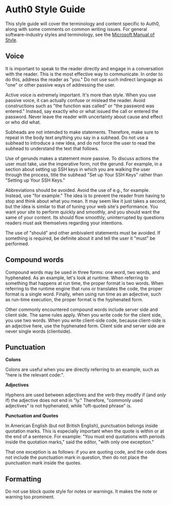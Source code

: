 # Auth0 Style Guide #

This style guide will cover the terminology and content specific to Auth0, along with some comments on common writing issues.
For general software-industry styles and terminology, see the [Microsoft Manual of Style](https://eucalyptus.atlassian.net/wiki/download/attachments/76611622/microsoft_manual_of_style_fourth_edition.pdf?version=2&modificationDate=1424379604164&api=v2).

## Voice

It is important to speak to the reader directly and engage in a conversation with the reader. This is the most effective way to communicate. In order to do this, address the reader as "you." Do not use such indirect language as "one" or other passive ways of addressing the user.

Active voice is extremely important. It's more than style. When you use passive voice, it can actually confuse or mislead the reader. Avoid constructions such as "the function was called" or "the password was entered." Instead, say exactly who or what issued the call or entered the password. Never leave the reader with uncertainty about cause and effect or who did what.

Subheads are not intended to make statements. Therefore, make sure to repeat in the body text anything you say in a subhead. Do not use a subhead to introduce a new idea, and do not force the user to read the subhead to understand the text that follows.

Use of gerunds makes a statement more passive. To discuss actions the user must take, use the imperative form, not the gerund. For example, in a section about setting up SSH keys in which you are walking the user through the process, title the subhead "Set up Your SSH Keys" rather than "Setting up Your SSH Keys."

Abbreviations should be avoided. Avoid the use of e.g., for example. Instead, use "for example." The idea is to prevent the reader from having to stop and think about what you mean. It may seem like it just takes a second, but the idea is similar to that of tuning your web site's performance. You want your site to perform quickly and smoothly, and you should want the same of your content. Its should flow smoothly, uninterrupted by questions readers must ask themselves regarding your intentions.

The use of "should" and other ambivalent statements must be avoided. If something is required, be definite about it and tell the user it "must" be performed.

## Compound words

Compound words may be used in three forms: one word, two words, and hyphenated. As an example, let's look at runtime.
When referring to something that happens at run time, the proper format is two words. When referring to the runtime engine that runs or translates the code, the proper format is a single word. Finally, when using run time as an adjective, such as run-time execution, the proper format is the hyphenated form.

Other commonly encountered compound words include server side and client side. The same rules apply. When you write code for the client side, you use two words. When you write client-side code, because client-side is an adjective here, use the hyphenated form. Client side and server side are never single words (clientside).

## Punctuation

<b>Colons</b>

Colons are useful when you are directly referring to an example, such as "here is the relevant code:".

<b>Adjectives</b>

Hyphens are used between adjectives and the verb they modify if (and _only_ if) the adjective does not end in "ly." Therefore, "commonly used adjectives" is not hyphenated, while "oft-quoted phrase" is.

<b>Punctuation and Quotes</b>

In American English (but not British English), punctuation belongs inside quotation marks. This is especially important when the quote is within or at the end of a sentence. For example: "You must end quotations with periods inside the quotation marks," said the editor, "with only one exception."

That one exception is as follows: if you are quoting code, and the code does not include the punctuation mark in question, then do not place the punctuation mark inside the quotes.

## Formatting
Do not use block quote style for notes or warnings. It makes the note or warning too prominent.
